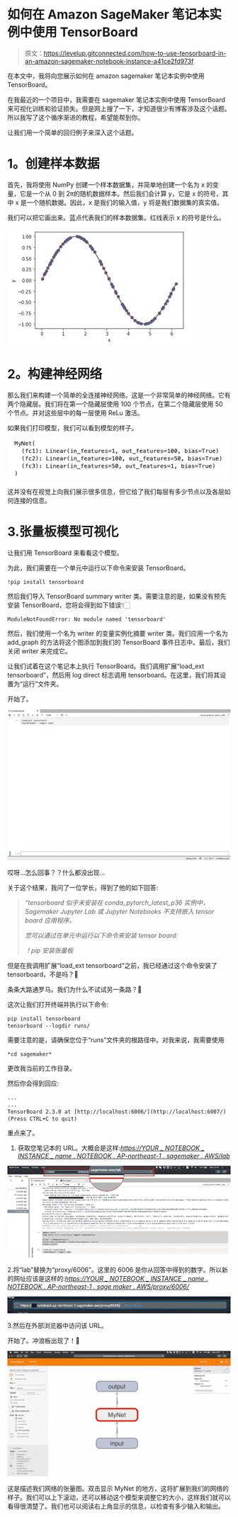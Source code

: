 # 如何在 Amazon SageMaker 笔记本实例中使用 TensorBoard

> 原文：<https://levelup.gitconnected.com/how-to-use-tensorboard-in-an-amazon-sagemaker-notebook-instance-a41ce2fd973f>

在本文中，我将向您展示如何在 amazon sagemaker 笔记本实例中使用 TensorBoard。

在我最近的一个项目中，我需要在 sagemaker 笔记本实例中使用 TensorBoard 来可视化训练和验证损失。但是网上搜了一下，才知道很少有博客涉及这个话题。所以我写了这个循序渐进的教程，希望能帮到你。

让我们用一个简单的回归例子来深入这个话题。

# **1。创建样本数据**

首先，我将使用 NumPy 创建一个样本数据集，并简单地创建一个名为 x 的变量，它是一个从 0 到 2π的随机数据样本。然后我们会计算 y，它是 x 的符号，其中 x 是一个随机数据。因此，x 是我们的输入值，y 将是我们数据集的真实值。

我们可以把它画出来。蓝点代表我们的样本数据集。红线表示 x 的符号是什么。

![](img/291af94d5d9a6f5b1b3ca3b7c51510df.png)

# **2。构建神经网络**

那么我们来构建一个简单的全连接神经网络。这是一个非常简单的神经网络。它有两个隐藏层。我们将在第一个隐藏层使用 100 个节点，在第二个隐藏层使用 50 个节点。并对这些层中的每一层使用 ReLu 激活。

如果我们打印模型，我们可以看到模型的样子。

![](img/1df26250e10221d5eca6e861015a0c7f.png)

这并没有在视觉上向我们展示很多信息，但它给了我们每层有多少节点以及各层如何连接的信息。

# 3.张量板模型可视化

让我们用 TensorBoard 来看看这个模型。

为此，我们需要在一个单元中运行以下命令来安装 TensorBoard。

```
!pip install tensorboard
```

然后我们导入 TensorBoard summary writer 类。需要注意的是，如果没有预先安装 TensorBoard，您将会得到如下错误👇🏻

```
ModuleNotFoundError: No module named 'tensorboard'
```

然后，我们使用一个名为 writer 的变量实例化摘要 writer 类。我们应用一个名为 add_graph 的方法将这个图添加到我们的 TensorBoard 事件日志中。最后，我们关闭 writer 来完成它。

让我们试着在这个笔记本上执行 TensorBoard。我们调用扩展“load_ext tensorboard”，然后用 log direct 标志调用 tensorboard。在这里，我们将其设置为“运行”文件夹。

开始了。

![](img/a4d7e9b44afed9d8acebb266bb44750e.png)

哎呀…怎么回事？？什么都没出现…

关于这个结果，我问了一位学长，得到了他的如下回答:

> *“tensorboard 似乎未安装在 conda_pytorch_latest_p36 实例中，Sagemaker Jupyter Lab 或 Jupyter Notebooks 不支持嵌入 tensor board 应用程序。*
> 
> *您可以通过在单元中运行以下命令来安装 tensor board:*
> 
> *！pip 安装张量板*

但是在我调用扩展“load_ext tensorboard”之前，我已经通过这个命令安装了 tensorboard，不是吗？🤔

条条大路通罗马。我们为什么不试试另一条路？🧐

这次让我们打开终端并执行以下命令:

```
pip install tensorboard
tensorboard --logdir runs/
```

需要注意的是，请确保您位于“runs”文件夹的根路径中。对我来说，我需要使用

```
*cd sagemaker*
```

更改我当前的工作目录。

然后你会得到回应:

```
...
...
TensorBoard 2.3.0 at [http://localhost:6006/](http://localhost:6007/) (Press CTRL+C to quit)
```

重点来了。

1.  获取您笔记本的 URL。大概会是这样:[*https://YOUR _ NOTEBOOK _ INSTANCE _ name . NOTEBOOK . AP-northeast-1 . sagemaker . AWS/lab*](https://YOUR_NOTEBOOK_INSTANCE_NAME.aws/lab)

![](img/61b3916f59ef9dfb2742b445fc478e46.png)

2.将“lab”替换为“proxy/6006”。这里的 6006 是你从回答中得到的数字。所以新的网址应该是这样的:[*https://YOUR _ NOTEBOOK _ INSTANCE _ name . NOTEBOOK . AP-northeast-1 . sage maker . AWS/proxy/6006/*](https://YOUR_NOTEBOOK_INSTANCE_NAME.notebook.ap-northeast-1.sagemaker.aws/proxy/6006/)

![](img/a27b2c015cd81a6b9d45d9af356eccb6.png)

3.然后在外部浏览器中访问该 URL。

开始了。冲浪板出现了！👏

![](img/34a1c0ce0e0dd3d563de8d02cf2c1fef.png)

这是描述我们网络的张量图。双击显示 MyNet 的地方，这将扩展到我们的网络的样子。我们可以上下滚动，还可以移动这个模型来调整它的大小，这样我们就可以看得很清楚了。我们也可以阅读右上角显示的信息，以检查有多少输入和输出。